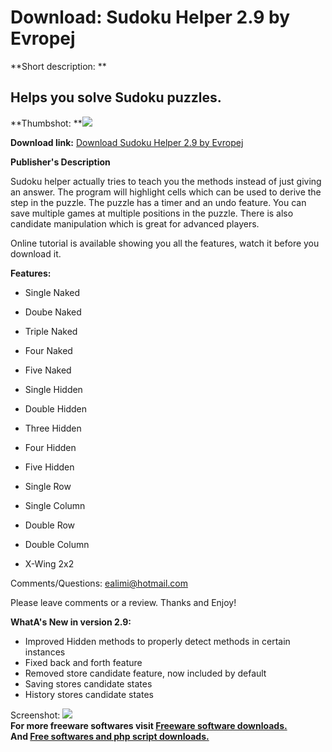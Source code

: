 # Download: Sudoku Helper 2.9 by Evropej

**Short description: **

## Helps you solve Sudoku puzzles.

  
**Thumbshot: **![](http://www.freewarefiles.com/screenshot/sudokuhlpr29_md.jpg)   
  
**Download link:** [Download Sudoku Helper 2.9 by Evropej](http://freesoftwares.boysofts.com/Sudoku-Helper-By-Evropej_program_43182.html)  
  

**Publisher's Description**  
  

Sudoku helper actually tries to teach you the methods instead of just giving
an answer. The program will highlight cells which can be used to derive the
step in the puzzle. The puzzle has a timer and an undo feature. You can save
multiple games at multiple positions in the puzzle. There is also candidate
manipulation which is great for advanced players.

Online tutorial is available showing you all the features, watch it before you
download it.

**Features:**

  * Single Naked  

  * Doube Naked  

  * Triple Naked  

  * Four Naked  

  * Five Naked  

  * Single Hidden  

  * Double Hidden  

  * Three Hidden  

  * Four Hidden  

  * Five Hidden  

  * Single Row  

  * Single Column  

  * Double Row  

  * Double Column  

  * X-Wing 2x2  

Comments/Questions: ealimi@hotmail.com

Please leave comments or a review. Thanks and Enjoy!

**WhatA's New in version 2.9:**

  * Improved Hidden methods to properly detect methods in certain instances 
  * Fixed back and forth feature 
  * Removed store candidate feature, now included by default 
  * Saving stores candidate states 
  * History stores candidate states 

  
  
Screenshot: ![](http://www.freewarefiles.com/screenshot/sudokuhlpr29.jpg)  
**For more freeware softwares visit [Freeware software downloads.](http://freesoftwares.boysofts.com/)**   
**And [Free softwares and php script downloads.](http://www.boysofts.com/)**

